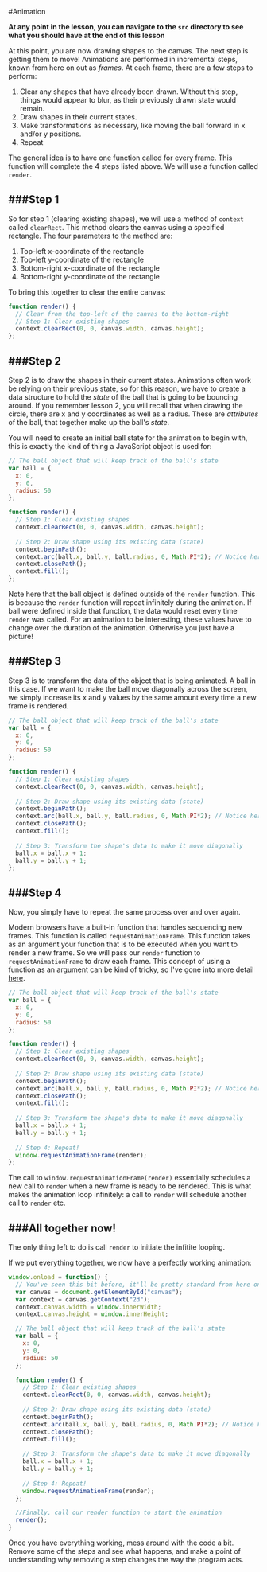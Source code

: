 #Animation

**At any point in the lesson, you can navigate to the `src` directory to see what you should have at the end of this lesson**

At this point, you are now drawing shapes to the canvas. The next step is getting them to move! Animations are performed in incremental steps, known from here on out as *frames*. At each frame, there are a few steps to perform:

1. Clear any shapes that have already been drawn. Without this step, things would appear to blur, as their previously drawn state would remain.
2. Draw shapes in their current states.
3. Make transformations as necessary, like moving the ball forward in x and/or y positions.
4. Repeat

The general idea is to have one function called for every frame. This function will complete the 4 steps listed above. We will use a function called `render`.


###Step 1
---
So for step 1 (clearing existing shapes), we will use a method of `context` called `clearRect`. This method clears the canvas using a specified rectangle. The four parameters to the method are:

1. Top-left x-coordinate of the rectangle
2. Top-left y-coordinate of the rectangle
3. Bottom-right x-coordinate of the rectangle
4. Bottom-right y-coordinate of the rectangle

To bring this together to clear the entire canvas:
```javascript
function render() {
  // Clear from the top-left of the canvas to the bottom-right
  // Step 1: Clear existing shapes
  context.clearRect(0, 0, canvas.width, canvas.height);
};
```

###Step 2
---
Step 2 is to draw the shapes in their current states. Animations often work be relying on their previous state, so for this reason, we have to create a data structure to hold the *state* of the ball that is going to be bouncing around. If you remember lesson 2, you will recall that when drawing the circle, there are x and y coordinates as well as a radius. These are *attributes* of the ball, that together make up the ball's *state*. 

 You will need to create an initial ball state for the animation to begin with, this is exactly the kind of thing a JavaScript object is used for:

```javascript
// The ball object that will keep track of the ball's state
var ball = {
  x: 0,
  y: 0,
  radius: 50
};

function render() {
  // Step 1: Clear existing shapes
  context.clearRect(0, 0, canvas.width, canvas.height);
  
  // Step 2: Draw shape using its existing data (state)
  context.beginPath();
  context.arc(ball.x, ball.y, ball.radius, 0, Math.PI*2); // Notice here that the (x,y) coordinates and radius come from the ball object
  context.closePath();
  context.fill();
};
```

Note here that the ball object is defined outside of the `render` function. This is because the `render` function will repeat infinitely during the animation. If ball were defined inside that function, the data would reset every time `render` was called. For an animation to be interesting, these values have to change over the duration of the animation. Otherwise you just have a picture!


###Step 3
---
Step 3 is to transform the data of the object that is being animated. A ball in this case. If we want to make the ball move diagonally across the screen, we simply increase its x and y values by the same amount every time a new frame is rendered. 
```javascript
// The ball object that will keep track of the ball's state
var ball = {
  x: 0,
  y: 0,
  radius: 50
};

function render() {
  // Step 1: Clear existing shapes
  context.clearRect(0, 0, canvas.width, canvas.height);
  
  // Step 2: Draw shape using its existing data (state)
  context.beginPath();
  context.arc(ball.x, ball.y, ball.radius, 0, Math.PI*2); // Notice here that the (x,y) coordinates and radius come from the ball object
  context.closePath();
  context.fill();
  
  // Step 3: Transform the shape's data to make it move diagonally
  ball.x = ball.x + 1;
  ball.y = ball.y + 1;
};
```

###Step 4
---
Now, you simply have to repeat the same process over and over again. 

Modern browsers have a built-in function that handles sequencing new frames. This function is called `requestAnimationFrame`. This function takes as an argument your function that is to be executed when you want to render a new frame. So we will pass our `render` function to `requestAnimationFrame` to draw each frame. This concept of using a function as an argument can be kind of tricky, so I've gone into more detail [here](https://github.com/bholzer/Bouncing-Ball-Animation-Tutorial/tree/master/lesson_3/first_class.md).
```javascript
// The ball object that will keep track of the ball's state
var ball = {
  x: 0,
  y: 0,
  radius: 50
};

function render() {
  // Step 1: Clear existing shapes
  context.clearRect(0, 0, canvas.width, canvas.height);
  
  // Step 2: Draw shape using its existing data (state)
  context.beginPath();
  context.arc(ball.x, ball.y, ball.radius, 0, Math.PI*2); // Notice here that the (x,y) coordinates and radius come from the ball object
  context.closePath();
  context.fill();
  
  // Step 3: Transform the shape's data to make it move diagonally
  ball.x = ball.x + 1;
  ball.y = ball.y + 1;
  
  // Step 4: Repeat!
  window.requestAnimationFrame(render);
};
```

The call to `window.requestAnimationFrame(render)` essentially schedules a new call to `render` when a new frame is ready to be rendered. This is what makes the animation loop infinitely: a call to `render` will schedule another call to `render` etc.

###All together now!
---
The only thing left to do is call `render` to initiate the infitite looping.

If we put everything together, we now have a perfectly working animation:

```javascript
window.onload = function() {
  // You've seen this bit before, it'll be pretty standard from here on out
  var canvas = document.getElementById("canvas");
  var context = canvas.getContext("2d");
  context.canvas.width = window.innerWidth;
  context.canvas.height = window.innerHeight;

  // The ball object that will keep track of the ball's state
  var ball = {
    x: 0,
    y: 0,
    radius: 50
  };

  function render() {
    // Step 1: Clear existing shapes
    context.clearRect(0, 0, canvas.width, canvas.height);
  
    // Step 2: Draw shape using its existing data (state)
    context.beginPath();
    context.arc(ball.x, ball.y, ball.radius, 0, Math.PI*2); // Notice here that the (x,y) coordinates and radius come from the ball object
    context.closePath();
    context.fill();
  
    // Step 3: Transform the shape's data to make it move diagonally
    ball.x = ball.x + 1;
    ball.y = ball.y + 1;
  
    // Step 4: Repeat!
    window.requestAnimationFrame(render);
  };

  //Finally, call our render function to start the animation
  render();
}
```

Once you have everything working, mess around with the code a bit. Remove some of the steps and see what happens, and make a point of understanding why removing a step changes the way the program acts. 






